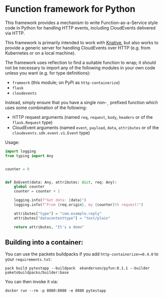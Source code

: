 # Function framework for Python

This framework provides a mechanism to write Function-as-a-Service style code in
Python for handling HTTP events, including CloudEvents delivered via HTTP.

This framework is primarily intended to work with
[Knative](https://knative.dev/), but also works to provide a generic server for
handling CloudEvents over HTTP (e.g. from Kubernetes or on a local machine).

The framework uses reflection to find a suitable function to wrap; it should not
be necessary to import any of the following modules in your own code unless you
want (e.g. for type definitions):

- `frameork` (this module; on PyPi as `http-containerize`)
- `flask`
- `cloudevents`

Instead, simply ensure that you have a single non-`_` prefixed function which
uses some combination of the following:

- HTTP request arguments (named `req`, `request`, `body`, `headers` or of the
  `flask.Request` type)
- CloudEvent arguments (named `event`, `payload`, `data`, `attributes` or of the
  `cloudevents.sdk.event.v1.Event` type)

Usage:

```python
import logging
from typing import Any


counter = 0


def DoEvent(data: Any, attributes: dict, req: Any):
    global counter
    counter = counter + 1

    logging.info(f"Got data: {data}")
    logging.info(f"From {req.origin}, my {counter}th request!")

    attributes["type"] = "com.example.reply"
    attributes["datacontenttype"] = "text/plain"

    return attributes, "It's a demo"

```

## Building into a container:

You can use the packeto buildpacks if you add `http-containerize>=0.4.0` to your `requirements.txt`:

```shell
pack build pytestapp --buildpack  ekanderson/pyfun:0.1.1 --builder paketobuildpacks/builder:base
```
You can then invoke it via:

```shell
docker run --rm -p 8080:8080 -e 8080 pytestapp
```